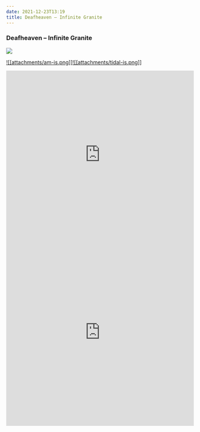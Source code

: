 ```yaml
---
date: 2021-12-23T13:19
title: Deafheaven – Infinite Granite
---
```

### Deafheaven – Infinite Granite
[![](https://img.discogs.com/l6uVwZ13h4dhaixa_-7mWsvVoQU=/fit-in/600x600/filters:strip_icc():format(jpeg):mode_rgb():quality(90)/discogs-images/R-19939069-1629535750-9316.jpeg.jpg)][1] 

[1]: https://www.discogs.com/release/19939069
[2]: https://music.apple.com/us/album/1567143738
[3]: https://listen.tidal.com/album/183814058

[![[attachments/am-is.png]]][2][![[attachments/tidal-is.png]]][3]

<iframe allow="autoplay *; encrypted-media *; fullscreen *" frameborder="0" height="450" style="width:100%;max-width:660px;overflow:hidden;background:transparent;" sandbox="allow-forms allow-popups allow-same-origin allow-scripts allow-storage-access-by-user-activation allow-top-navigation-by-user-activation" src="https://embed.music.apple.com/us/album/turn-blue/1567143738"></iframe>
<div style="position: relative; padding-bottom: 100%; height: 0; overflow: hidden; max-width: 100%;"><iframe src="https://embed.tidal.com/albums/183814058?layout=gridify" frameborder= "0" allowfullscreen style="position: absolute; top: 0; left: 0; width: 100%; height: 1px; min-height: 100%; margin: 0 auto;"></iframe></div>